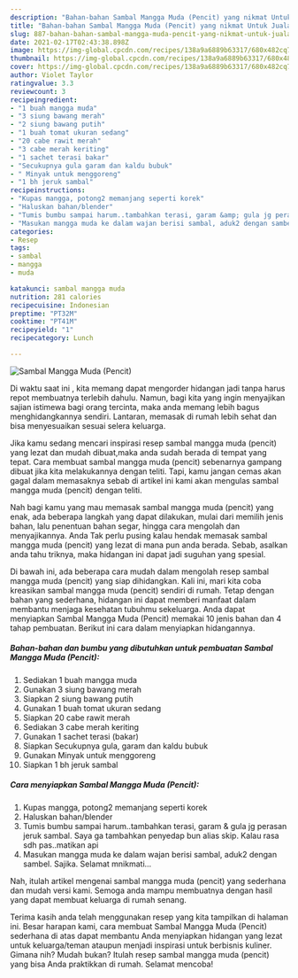 ```yaml
---
description: "Bahan-bahan Sambal Mangga Muda (Pencit) yang nikmat Untuk Jualan"
title: "Bahan-bahan Sambal Mangga Muda (Pencit) yang nikmat Untuk Jualan"
slug: 887-bahan-bahan-sambal-mangga-muda-pencit-yang-nikmat-untuk-jualan
date: 2021-02-17T02:43:38.898Z
image: https://img-global.cpcdn.com/recipes/138a9a6889b63317/680x482cq70/sambal-mangga-muda-pencit-foto-resep-utama.jpg
thumbnail: https://img-global.cpcdn.com/recipes/138a9a6889b63317/680x482cq70/sambal-mangga-muda-pencit-foto-resep-utama.jpg
cover: https://img-global.cpcdn.com/recipes/138a9a6889b63317/680x482cq70/sambal-mangga-muda-pencit-foto-resep-utama.jpg
author: Violet Taylor
ratingvalue: 3.3
reviewcount: 3
recipeingredient:
- "1 buah mangga muda"
- "3 siung bawang merah"
- "2 siung bawang putih"
- "1 buah tomat ukuran sedang"
- "20 cabe rawit merah"
- "3 cabe merah keriting"
- "1 sachet terasi bakar"
- "Secukupnya gula garam dan kaldu bubuk"
- " Minyak untuk menggoreng"
- "1 bh jeruk sambal"
recipeinstructions:
- "Kupas mangga, potong2 memanjang seperti korek"
- "Haluskan bahan/blender"
- "Tumis bumbu sampai harum..tambahkan terasi, garam &amp; gula jg perasan jeruk sambal. Saya ga tambahkan penyedap bun alias skip. Kalau rasa sdh pas..matikan api"
- "Masukan mangga muda ke dalam wajan berisi sambal, aduk2 dengan sambel. Sajika. Selamat mnikmati..."
categories:
- Resep
tags:
- sambal
- mangga
- muda

katakunci: sambal mangga muda 
nutrition: 281 calories
recipecuisine: Indonesian
preptime: "PT32M"
cooktime: "PT41M"
recipeyield: "1"
recipecategory: Lunch

---
```



![Sambal Mangga Muda (Pencit)](https://img-global.cpcdn.com/recipes/138a9a6889b63317/680x482cq70/sambal-mangga-muda-pencit-foto-resep-utama.jpg)

Di waktu  saat ini , kita memang dapat mengorder hidangan jadi tanpa harus repot membuatnya terlebih dahulu. Namun, bagi kita yang ingin menyajikan sajian istimewa bagi orang tercinta, maka anda memang lebih bagus menghidangkannya sendiri. Lantaran, memasak di rumah lebih sehat dan bisa menyesuaikan sesuai selera keluarga.

Jika kamu sedang mencari inspirasi resep sambal mangga muda (pencit) yang lezat dan mudah dibuat,maka anda sudah berada di tempat yang tepat. Cara membuat sambal mangga muda (pencit)  sebenarnya gampang dibuat jika kita melakukannya dengan teliti. Tapi, kamu jangan cemas akan gagal dalam memasaknya 
sebab di artikel ini kami akan mengulas sambal mangga muda (pencit) dengan teliti.  



Nah bagi kamu yang mau memasak sambal mangga muda (pencit) yang enak, ada beberapa langkah yang dapat dilakukan, mulai dari memilih jenis bahan, lalu penentuan bahan segar, hingga cara mengolah dan menyajikannya. Anda Tak perlu pusing kalau hendak memasak sambal mangga muda (pencit) yang lezat di mana pun anda berada. Sebab, asalkan anda  tahu triknya, maka hidangan ini dapat jadi suguhan yang spesial.

Di bawah ini, ada beberapa cara mudah dalam mengolah resep sambal mangga muda (pencit) yang siap dihidangkan. Kali ini, mari kita coba kreasikan sambal mangga muda (pencit) sendiri di rumah. Tetap dengan bahan yang sederhana, hidangan ini dapat memberi manfaat dalam membantu menjaga kesehatan tubuhmu sekeluarga. Anda dapat menyiapkan Sambal Mangga Muda (Pencit) memakai 10 jenis bahan dan 4 tahap pembuatan. Berikut ini cara dalam menyiapkan hidangannya.

<!--inarticleads1-->

##### Bahan-bahan dan bumbu yang dibutuhkan untuk pembuatan Sambal Mangga Muda (Pencit):

1. Sediakan 1 buah mangga muda
1. Gunakan 3 siung bawang merah
1. Siapkan 2 siung bawang putih
1. Gunakan 1 buah tomat ukuran sedang
1. Siapkan 20 cabe rawit merah
1. Sediakan 3 cabe merah keriting
1. Gunakan 1 sachet terasi (bakar)
1. Siapkan Secukupnya gula, garam dan kaldu bubuk
1. Gunakan  Minyak untuk menggoreng
1. Siapkan 1 bh jeruk sambal




<!--inarticleads2-->

##### Cara menyiapkan Sambal Mangga Muda (Pencit):

1. Kupas mangga, potong2 memanjang seperti korek
1. Haluskan bahan/blender
1. Tumis bumbu sampai harum..tambahkan terasi, garam &amp; gula jg perasan jeruk sambal. Saya ga tambahkan penyedap bun alias skip. Kalau rasa sdh pas..matikan api
1. Masukan mangga muda ke dalam wajan berisi sambal, aduk2 dengan sambel. Sajika. Selamat mnikmati...




Nah, itulah artikel mengenai  sambal mangga muda (pencit)  yang sederhana dan mudah versi kami. Semoga anda mampu membuatnya dengan hasil yang dapat membuat keluarga di rumah senang. 

Terima kasih anda telah menggunakan resep yang kita tampilkan di halaman ini. Besar harapan kami, cara membuat  Sambal Mangga Muda (Pencit) sederhana di atas dapat membantu Anda menyiapkan hidangan yang lezat untuk keluarga/teman ataupun menjadi inspirasi untuk berbisnis kuliner. Gimana nih? Mudah bukan? Itulah resep sambal mangga muda (pencit) yang bisa Anda praktikkan di rumah. Selamat mencoba!

